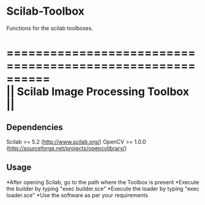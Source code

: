 # Scilab-Toolbox

Functions for the scilab toolboxes.

 ==========================================================                   
||           Scilab Image Processing Toolbox              ||
 ==========================================================

Dependencies
------------
Scilab		>= 5.2		(http://www.scilab.org/)
OpenCV		>= 1.0.0	(http://sourceforge.net/projects/opencvlibrary/)

Usage
------------
*After opening Scilab, go to the path where the Toolbox is present
*Execute the builder by typing "exec builder.sce"
*Execute the loader by typing "exec loader.sce"
*Use the software as per your requirements
